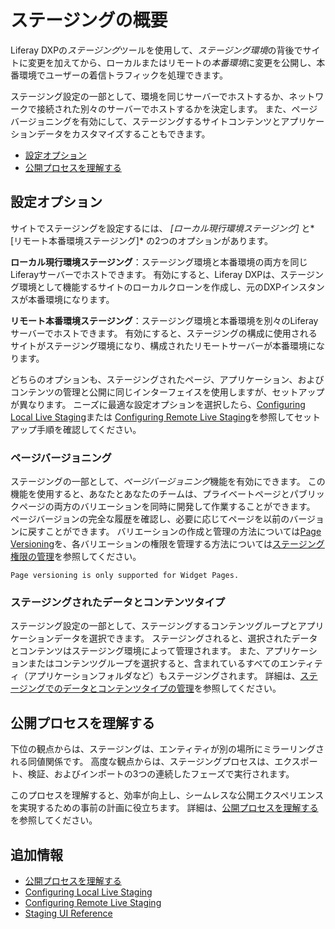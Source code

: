 # ステージングの概要

Liferay DXPの*ステージング*ツールを使用して、*ステージング環境*の背後でサイトに変更を加えてから、ローカルまたはリモートの*本番環境*に変更を公開し、本番環境でユーザーの着信トラフィックを処理できます。

ステージング設定の一部として、環境を同じサーバーでホストするか、ネットワークで接続された別々のサーバーでホストするかを決定します。 また、ページバージョニングを有効にして、ステージングするサイトコンテンツとアプリケーションデータをカスタマイズすることもできます。

  - [設定オプション](#staging-configuration-options)
  - [公開プロセスを理解する](#understanding-the-publishing-process)

## 設定オプション

サイトでステージングを設定するには、 *[ローカル現行環境ステージング]* と*[リモート本番環境ステージング]* の2つのオプションがあります。

**ローカル現行環境ステージング**：ステージング環境と本番環境の両方を同じLiferayサーバーでホストできます。 有効にすると、Liferay DXPは、ステージング環境として機能するサイトのローカルクローンを作成し、元のDXPインスタンスが本番環境になります。

**リモート本番環境ステージング**：ステージング環境と本番環境を別々のLiferayサーバーでホストできます。 有効にすると、ステージングの構成に使用されるサイトがステージング環境になり、構成されたリモートサーバーが本番環境になります。

どちらのオプションも、ステージングされたページ、アプリケーション、およびコンテンツの管理と公開に同じインターフェイスを使用しますが、セットアップが異なります。 ニーズに最適な設定オプションを選択したら、[Configuring Local Live Staging](./configuring-local-live-staging.md)または [Configuring Remote Live Staging](./configuring-remote-live-staging.md)を参照してセットアップ手順を確認してください。

### ページバージョニング

ステージングの一部として、*ページバージョニング*機能を有効にできます。 この機能を使用すると、あなたとあなたのチームは、プライベートページとパブリックページの両方のバリエーションを同時に開発して作業することができます。 ページバージョンの完全な履歴を確認し、必要に応じてページを以前のバージョンに戻すことができます。 バリエーションの作成と管理の方法については[Page Versioning](./page-versioning.md)を、各バリエーションの権限を管理する方法については[ステージング権限の管理](./managing-staging-permissions.md)を参照してください。

```{note}
Page versioning is only supported for Widget Pages.
```

### ステージングされたデータとコンテンツタイプ

ステージング設定の一部として、ステージングするコンテンツグループとアプリケーションデータを選択できます。 ステージングされると、選択されたデータとコンテンツはステージング環境によって管理されます。 また、アプリケーションまたはコンテンツグループを選択すると、含まれているすべてのエンティティ（アプリケーションフォルダなど）もステージングされます。 詳細は、[ステージングでのデータとコンテンツタイプの管理](./managing-data-and-content-types-in-staging.md)を参照してください。

## 公開プロセスを理解する

下位の観点からは、ステージングは、エンティティが別の場所にミラーリングされる同値関係です。 高度な観点からは、ステージングプロセスは、エクスポート、検証、およびインポートの3つの連続したフェーズで実行されます。

このプロセスを理解すると、効率が向上し、シームレスな公開エクスペリエンスを実現するための事前の計画に役立ちます。 詳細は、[公開プロセスを理解する](./understanding-the-publishing-process.md)を参照してください。

## 追加情報

  - [公開プロセスを理解する](./understanding-the-publishing-process.md)
  - [Configuring Local Live Staging](./configuring-local-live-staging.md)
  - [Configuring Remote Live Staging](./configuring-remote-live-staging.md)
  - [Staging UI Reference](./staging-ui-reference.md)
